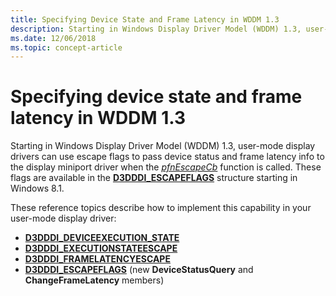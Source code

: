 ```yaml
---
title: Specifying Device State and Frame Latency in WDDM 1.3
description: Starting in Windows Display Driver Model (WDDM) 1.3, user-mode display drivers can use escape flags to pass device status and frame latency info to the display miniport driver.
ms.date: 12/06/2018
ms.topic: concept-article
---
```


# Specifying device state and frame latency in WDDM 1.3


Starting in Windows Display Driver Model (WDDM) 1.3, user-mode display drivers can use escape flags to pass device status and frame latency info to the display miniport driver when the [*pfnEscapeCb*](/windows-hardware/drivers/ddi/d3dumddi/nc-d3dumddi-pfnd3dddi_escapecb) function is called. These flags are available in the [**D3DDDI\_ESCAPEFLAGS**](/windows-hardware/drivers/ddi/d3dukmdt/ns-d3dukmdt-_d3dddi_escapeflags) structure starting in Windows 8.1.

These reference topics describe how to implement this capability in your user-mode display driver:

-   [**D3DDDI\_DEVICEEXECUTION\_STATE**](/windows-hardware/drivers/ddi/d3dumddi/ne-d3dumddi-_d3dddi_deviceexecution_state)
-   [**D3DDDI\_EXECUTIONSTATEESCAPE**](/windows-hardware/drivers/ddi/d3dumddi/ns-d3dumddi-_d3dddi_executionstateescape)
-   [**D3DDDI\_FRAMELATENCYESCAPE**](/windows-hardware/drivers/ddi/d3dumddi/ns-d3dumddi-_d3dddi_framelatencyescape)
-   [**D3DDDI\_ESCAPEFLAGS**](/windows-hardware/drivers/ddi/d3dukmdt/ns-d3dukmdt-_d3dddi_escapeflags) (new **DeviceStatusQuery** and **ChangeFrameLatency** members)

 
